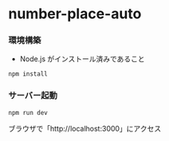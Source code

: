 # number-place-auto

### 環境構築

- Node.js がインストール済みであること

```shell
npm install
```

### サーバー起動

```shell
npm run dev
```

ブラウザで「http://localhost:3000」にアクセス
